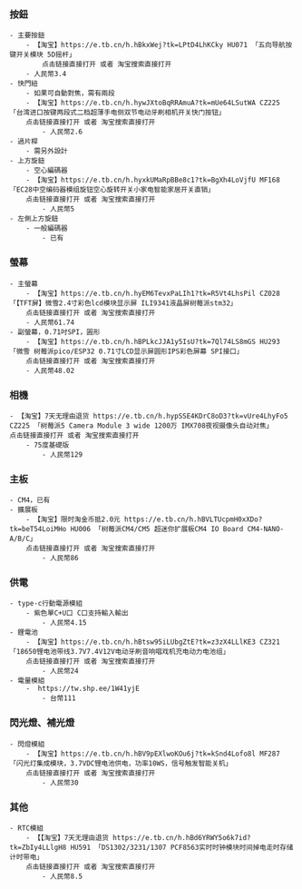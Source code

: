 ### 按鈕
    - 主要按鈕
        - 【淘宝】https://e.tb.cn/h.hBkxWej?tk=LPtD4LhKCky HU071 「五向导航按键开关模块 5D摇杆」
            点击链接直接打开 或者 淘宝搜索直接打开
        - 人民幣3.4
    - 快門紐
        - 如果可自動對焦，需有兩段
        - 【淘宝】https://e.tb.cn/h.hywJXtoBqRRAmuA?tk=mUe64LSutWA CZ225 「台湾进口按键两段式二档超薄手电侧双节电动牙刷相机开关快门按钮」
        点击链接直接打开 或者 淘宝搜索直接打开
            - 人民幣2.6
    - 過片桿
        - 需另外設計
    - 上方旋鈕
        - 空心編碼器
        - 【淘宝】https://e.tb.cn/h.hyxkUMaRpBBe8c1?tk=BgXh4LoVjfU MF168 「EC28中空编码器模组旋钮空心旋转开关小家电智能家居开关直销」
        点击链接直接打开 或者 淘宝搜索直接打开
            - 人民幣5
    - 左側上方旋鈕
        - 一般編碼器
            - 已有


### 螢幕
    - 主螢幕
        - 【淘宝】https://e.tb.cn/h.hyEM6TevxPaLIh1?tk=R5Vt4LhsPil CZ028 「【TFT屏】微雪2.4寸彩色lcd模块显示屏 ILI9341液晶屏树莓派stm32」
        点击链接直接打开 或者 淘宝搜索直接打开
        - 人民幣61.74
    - 副螢幕，0.71吋SPI，圓形
        - 【淘宝】https://e.tb.cn/h.hBPLkcJJA1y5IsU?tk=7Ql74LS8mGS HU293 「微雪 树莓派pico/ESP32 0.71寸LCD显示屏圆形IPS彩色屏幕 SPI接口」
        点击链接直接打开 或者 淘宝搜索直接打开
        - 人民幣48.02

### 相機
    - 【淘宝】7天无理由退货 https://e.tb.cn/h.hypSSE4KDrC8oD3?tk=vUre4LhyFo5 CZ225 「树莓派5 Camera Module 3 wide 1200万 IMX708夜视摄像头自动对焦」
    点击链接直接打开 或者 淘宝搜索直接打开
        - 75度基礎版
            - 人民幣129

### 主板
    - CM4，已有
    - 擴展板
        - 【淘宝】限时淘金币抵2.0元 https://e.tb.cn/h.hBVLTUcpmH0xXDo?tk=beT54LoiMHo HU006 「树莓派CM4/CM5 超迷你扩展板CM4 IO Board CM4-NANO-A/B/C」
        点击链接直接打开 或者 淘宝搜索直接打开
            - 人民幣86

### 供電
    - type-c行動電源模組
        - 紫色單C+U口 C口支持輸入輸出
            - 人民幣4.15
    - 鋰電池
        - 【淘宝】https://e.tb.cn/h.hBtsw95iLUbgZtE?tk=z3zX4LLlKE3 CZ321 「18650锂电池带线3.7V7.4V12V电动牙刷音响唱戏机充电动力电池组」
        点击链接直接打开 或者 淘宝搜索直接打开
            - 人民幣24
    - 電量模組
        -  https://tw.shp.ee/1W41yjE
            - 台幣111

### 閃光燈、補光燈
    - 閃燈模組
        - 【淘宝】https://e.tb.cn/h.hBV9pEXlwoKOu6j?tk=kSnd4Lofo8l MF287 「闪光灯集成模块，3.7VDC锂电池供电，功率10WS，信号触发智能关机」
        点击链接直接打开 或者 淘宝搜索直接打开
            - 人民幣30
### 其他
    - RTC模組
        - 【【淘宝】7天无理由退货 https://e.tb.cn/h.hBd6YRWY5o6k7id?tk=ZbIy4LLlgH8 HU591 「DS1302/3231/1307 PCF8563实时时钟模块时间掉电走时存储计时带电」
        点击链接直接打开 或者 淘宝搜索直接打开
            - 人民幣8.5